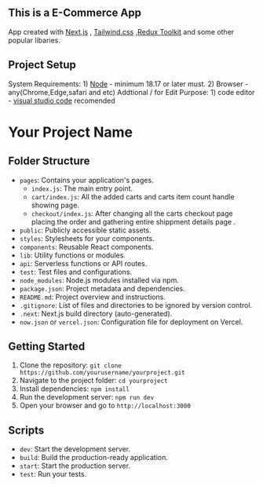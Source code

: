 ## This is a E-Commerce App
App created with  [Next.js](https://nextjs.org/) , [Tailwind.css](https://tailwindcss.com/) ,[Redux Toolkit](https://redux-toolkit.js.org/) and some other popular libaries.

## Project Setup
System Requirements:
    1) [Node](https://nodejs.org/en) - minimum 18.17 or later must.
    2) Browser -any(Chrome,Edge,safari and etc)
Addtional / for Edit Purpose:
    1) code editor - [visual studio code](https://code.visualstudio.com/) recomended
    
# Your Project Name

## Folder Structure

- `pages`: Contains your application's pages.
  - `index.js`: The main entry point.
  - `cart/index.js`: All the added carts and carts item count handle showing page.
  - `checkout/index.js`: After changing all the carts checkout page placing the order and gathering entire shippment details page  .
- `public`: Publicly accessible static assets.
- `styles`: Stylesheets for your components.
- `components`: Reusable React components.
- `lib`: Utility functions or modules.
- `api`: Serverless functions or API routes.
- `test`: Test files and configurations.
- `node_modules`: Node.js modules installed via npm.
- `package.json`: Project metadata and dependencies.
- `README.md`: Project overview and instructions.
- `.gitignore`: List of files and directories to be ignored by version control.
- `.next`: Next.js build directory (auto-generated).
- `now.json` or `vercel.json`: Configuration file for deployment on Vercel.

## Getting Started

1. Clone the repository: `git clone https://github.com/yourusername/yourproject.git`
2. Navigate to the project folder: `cd yourproject`
3. Install dependencies: `npm install`
4. Run the development server: `npm run dev`
5. Open your browser and go to `http://localhost:3000`

## Scripts

- `dev`: Start the development server.
- `build`: Build the production-ready application.
- `start`: Start the production server.
- `test`: Run your tests.
